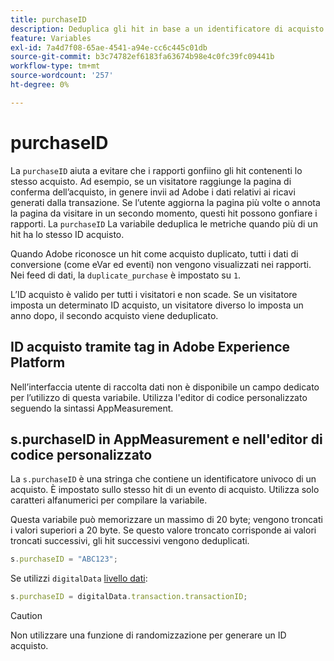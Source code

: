 ```yaml
---
title: purchaseID
description: Deduplica gli hit in base a un identificatore di acquisto univoco.
feature: Variables
exl-id: 7a4d7f08-65ae-4541-a94e-cc6c445c01db
source-git-commit: b3c74782ef6183fa63674b98e4c0fc39fc09441b
workflow-type: tm+mt
source-wordcount: '257'
ht-degree: 0%

---
```


# purchaseID

La `purchaseID` aiuta a evitare che i rapporti gonfiino gli hit contenenti lo stesso acquisto. Ad esempio, se un visitatore raggiunge la pagina di conferma dell’acquisto, in genere invii ad Adobe i dati relativi ai ricavi generati dalla transazione. Se l’utente aggiorna la pagina più volte o annota la pagina da visitare in un secondo momento, questi hit possono gonfiare i rapporti. La `purchaseID` La variabile deduplica le metriche quando più di un hit ha lo stesso ID acquisto.

Quando Adobe riconosce un hit come acquisto duplicato, tutti i dati di conversione (come eVar ed eventi) non vengono visualizzati nei rapporti. Nei feed di dati, la `duplicate_purchase` è impostato su `1`.

L’ID acquisto è valido per tutti i visitatori e non scade. Se un visitatore imposta un determinato ID acquisto, un visitatore diverso lo imposta un anno dopo, il secondo acquisto viene deduplicato.

## ID acquisto tramite tag in Adobe Experience Platform

Nell’interfaccia utente di raccolta dati non è disponibile un campo dedicato per l’utilizzo di questa variabile. Utilizza l&#39;editor di codice personalizzato seguendo la sintassi AppMeasurement.

## s.purchaseID in AppMeasurement e nell&#39;editor di codice personalizzato

La `s.purchaseID` è una stringa che contiene un identificatore univoco di un acquisto. È impostato sullo stesso hit di un evento di acquisto. Utilizza solo caratteri alfanumerici per compilare la variabile.

Questa variabile può memorizzare un massimo di 20 byte; vengono troncati i valori superiori a 20 byte. Se questo valore troncato corrisponde ai valori troncati successivi, gli hit successivi vengono deduplicati.

```js
s.purchaseID = "ABC123";
```

Se utilizzi `digitalData` [livello dati](../../prepare/data-layer.md):

```js
s.purchaseID = digitalData.transaction.transactionID;
```

>[!CAUTION]
>
>Non utilizzare una funzione di randomizzazione per generare un ID acquisto.
